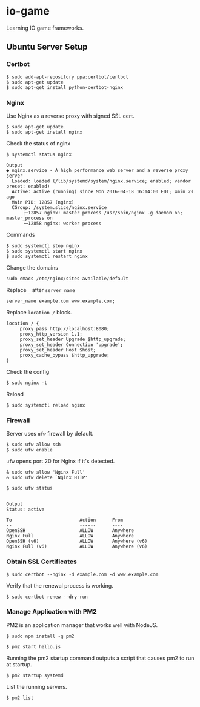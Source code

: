 # io-game
Learning IO game frameworks.

## Ubuntu Server Setup

### Certbot

```
$ sudo add-apt-repository ppa:certbot/certbot
$ sudo apt-get update
$ sudo apt-get install python-certbot-nginx
```

### Nginx

Use Nginx as a reverse proxy with signed SSL cert.

```
$ sudo apt-get update
$ sudo apt-get install nginx
```

Check the status of nginx

```
$ systemctl status nginx
```

```
Output
● nginx.service - A high performance web server and a reverse proxy server
  Loaded: loaded (/lib/systemd/system/nginx.service; enabled; vendor preset: enabled)
  Active: active (running) since Mon 2016-04-18 16:14:00 EDT; 4min 2s ago
  Main PID: 12857 (nginx)
  CGroup: /system.slice/nginx.service
	  ├─12857 nginx: master process /usr/sbin/nginx -g daemon on; master_process on
	  └─12858 nginx: worker process
```

Commands

```
$ sudo systemctl stop nginx
$ sudo systemctl start nginx
$ sudo systemctl restart nginx
```

Change the domains

```
sudo emacs /etc/nginx/sites-available/default
```

Replace `_` after `server_name`

```
server_name example.com www.example.com;
```

Replace `location /` block.

```
location / {
	 proxy_pass http://localhost:8080;
	 proxy_http_version 1.1;
	 proxy_set_header Upgrade $http_upgrade;
	 proxy_set_header Connection 'upgrade';
	 proxy_set_header Host $host;
	 proxy_cache_bypass $http_upgrade;
}
```

Check the config

```
$ sudo nginx -t
```

Reload

```
$ sudo systemctl reload nginx
```

### Firewall

Server uses `ufw` firewall by default.

```
$ sudo ufw allow ssh
$ sudo ufw enable
```

`ufw` opens port 20 for Nginx if it's detected.

```
& sudo ufw allow 'Nginx Full'
& sudo ufw delete `Nginx HTTP'
```

```
$ sudo ufw status
```

```

Output
Status: active

To                         Action      From
--                         ------      ----
OpenSSH                    ALLOW       Anywhere
Nginx Full                 ALLOW       Anywhere
OpenSSH (v6)               ALLOW       Anywhere (v6)
Nginx Full (v6)            ALLOW       Anywhere (v6)
```

### Obtain SSL Certificates

```
$ sudo certbot --nginx -d example.com -d www.example.com
```

Verify that the renewal process is working.

```
$ sudo certbot renew --dry-run
```

### Manage Application with PM2

PM2 is an application manager that works well with NodeJS.

```
$ sudo npm install -g pm2
```

```
$ pm2 start hello.js
```

Running the pm2 startup command outputs a script that causes pm2 to run at startup.

```
$ pm2 startup systemd
```

List the running servers.

```
$ pm2 list
```
